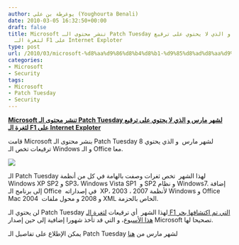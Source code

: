 ```yaml
---
author: يوغرطة بن علي (Youghourta Benali)
date: 2010-03-05 16:32:50+00:00
draft: false
title: Microsoft تنشر محتوى الـ Patch Tuesday لشهر مارس و الذي لا يحتوي على ترقيع
  لثغرة الـ F1 على Internet Exploter
type: post
url: /2010/03/microsoft-%d8%aa%d9%86%d8%b4%d8%b1-%d9%85%d8%ad%d8%aa%d9%88%d9%89-%d8%a7%d9%84%d9%80-patch-tuesday-%d9%84%d8%b4%d9%87%d8%b1-%d9%85%d8%a7%d8%b1%d8%b3-%d9%88-%d8%a7%d9%84%d8%b0%d9%8a-%d9%84%d8%a7-%d9%8a/
categories:
- Microsoft
- Security
tags:
- Microsoft
- Patch Tuesday
- Security
---
```


[**Microsoft تنشر محتوى الـ Patch Tuesday لشهر مارس و الذي لا يحتوي على ترقيع لثغرة الـ F1 على Internet Exploter**](https://www.it-scoop.com/2010/03/microsoft-%d8%aa%d9%86%d8%b4%d8%b1-%d9%85%d8%ad%d8%aa%d9%88%d9%89-%d8%a7%d9%84%d9%80-patch-tuesday-%d9%84%d8%b4%d9%87%d8%b1-%d9%85%d8%a7%d8%b1%d8%b3-%d9%88-%d8%a7%d9%84%d8%b0%d9%8a-%d9%84%d8%a7-%d9%8a/)


قامت Microsoft بنشر محتوى الـ Patch Tuesday لشهر مارس  و الذي يحتوي 8 ترقيعات تخص الـ Windows و الـ Office معا.

[![](https://www.it-scoop.com/wp-content/uploads/2009/11/microsoft-patch.jpg)
](https://www.it-scoop.com/2010/03/microsoft-%d8%aa%d9%86%d8%b4%d8%b1-%d9%85%d8%ad%d8%aa%d9%88%d9%89-%d8%a7%d9%84%d9%80-patch-tuesday-%d9%84%d8%b4%d9%87%d8%b1-%d9%85%d8%a7%d8%b1%d8%b3-%d9%88-%d8%a7%d9%84%d8%b0%d9%8a-%d9%84%d8%a7-%d9%8a/)

الـ Patch Tuesday لهذا الشهر  تخص ثغرات وصفت بالهامة في كل من أنظمة Windows XP SP2 و SP3، Windows Vista SP1  و SP2 و نظام Windows7. إضافة إلى برنامج الـ Office  في إصداراته  XP، 2003 ، 2007 لأنظمة Windows و Office Mac 2004  و 2008 و محول ملفات XML الخاص بالحزمة.

لن يحتوي الـ Patch Tuesday لهذا الشهر  أي ترقيعات [لثغرة الـ F1 التي تم اكتشافها بحر هذا الأسبوع](../../../../../2010/03/%d8%ab%d8%ba%d8%b1%d8%a9-%d8%ac%d8%af%d9%8a%d8%af%d8%a9-%d9%81%d9%8a-%d8%a7%d9%84%d9%80-internet-explorer-%d8%aa%d8%ac%d8%b9%d9%84-%d8%a7%d8%b3%d8%aa%d8%b9%d9%85%d8%a7%d9%84-%d9%85%d9%81%d8%aa%d8%a7/)، و التي قد تأخذ شهورا إضافية إلى حين إصدار Microsoft تصحيحا لها.

يمكن الإطلاع على تفاصيل الـ Patch Tuesday لشهر مارس من [هنا](http://www.microsoft.com/technet/security/bulletin/ms10-mar.mspx/)
